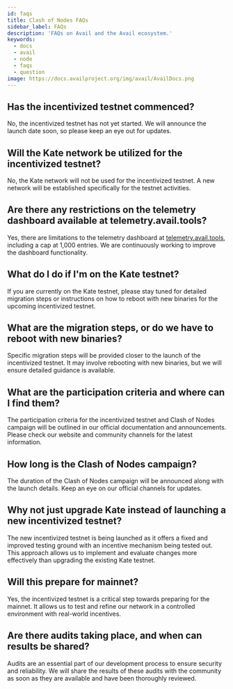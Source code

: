 ```yaml
---
id: faqs
title: Clash of Nodes FAQs
sidebar_label: FAQs
description: 'FAQs on Avail and the Avail ecosystem.'
keywords:
  - docs
  - avail
  - node
  - faqs
  - question
image: https://docs.availproject.org/img/avail/AvailDocs.png
---
```


<!-- Delroy to Update -->
<!-- To confirm whether this should be a separate doc or part of general faqs doc -->

## Has the incentivized testnet commenced?

No, the incentivized testnet has not yet started. We will announce the launch date soon, so please keep an eye out for updates.

## Will the Kate network be utilized for the incentivized testnet?

No, the Kate network will not be used for the incentivized testnet. A new network will be established specifically for the testnet activities.

## Are there any restrictions on the telemetry dashboard available at telemetry.avail.tools?

Yes, there are limitations to the telemetry dashboard at [<ins>telemetry.avail.tools</ins>](https://telemetry.avail.tools), including a cap at 1,000 entries. We are continuously working to improve the dashboard functionality.

## What do I do if I'm on the Kate testnet?

If you are currently on the Kate testnet, please stay tuned for detailed migration steps or instructions on how to reboot with new binaries for the upcoming incentivized testnet.

## What are the migration steps, or do we have to reboot with new binaries?

Specific migration steps will be provided closer to the launch of the incentivized testnet. It may involve rebooting with new binaries, but we will ensure detailed guidance is available.

## What are the participation criteria and where can I find them?

The participation criteria for the incentivized testnet and Clash of Nodes campaign will be outlined in our official documentation and announcements. Please check our website and community channels for the latest information.

## How long is the Clash of Nodes campaign?

The duration of the Clash of Nodes campaign will be announced along with the launch details. Keep an eye on our official channels for updates.

## Why not just upgrade Kate instead of launching a new incentivized testnet?

The new incentivized testnet is being launched as it offers a fixed and improved testing ground with an incentive mechanism being tested out. This approach allows us to implement and evaluate changes more effectively than upgrading the existing Kate testnet.

## Will this prepare for mainnet?

Yes, the incentivized testnet is a critical step towards preparing for the mainnet. It allows us to test and refine our network in a controlled environment with real-world incentives.

## Are there audits taking place, and when can results be shared?

Audits are an essential part of our development process to ensure security and reliability. We will share the results of these audits with the community as soon as they are available and have been thoroughly reviewed.

<!--
## Can I still participate even after the campaign starts?
-->
